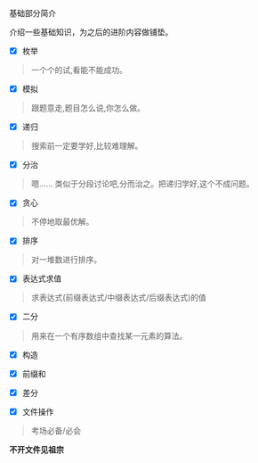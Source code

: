 基础部分简介

介绍一些基础知识，为之后的进阶内容做铺垫。

-   [x] 枚举

> 一个个的试,看能不能成功。

-   [x] 模拟

> 跟题意走,题目怎么说,你怎么做。

-   [x] 递归

> 搜索前一定要学好,比较难理解。

-   [x] 分治

> 嗯…… 类似于分段讨论吧,分而治之。把递归学好,这个不成问题。

-   [x] 贪心

> 不停地取最优解。

-   [x] 排序

> 对一堆数进行排序。

-   [x] 表达式求值

> 求表达式(前缀表达式/中缀表达式/后缀表达式)的值

-   [x] 二分

> 用来在一个有序数组中查找某一元素的算法。

-   [x] 构造

-   [x] 前缀和

-   [x] 差分

-   [x] 文件操作

> 考场必备/必会

**不开文件见祖宗**
